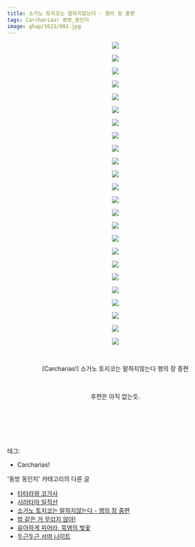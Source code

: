 ```yaml
---
title: 소가노 토지코는 말하지않는다 - 행의 장 중편
tags: Carcharias! 동방_동인지
image: ghap/1621/001.jpg
---
```

<div class="article">
<p style="text-align: center; clear: none; float: none;"><img src="{{ site.nasurl }}/ghap/1621/001.jpg"/></p>
<p style="text-align: center; clear: none; float: none;"><img src="{{ site.nasurl }}/ghap/1621/002.jpg"/></p>
<p style="text-align: center; clear: none; float: none;"><img src="{{ site.nasurl }}/ghap/1621/003.jpg"/></p>
<p style="text-align: center; clear: none; float: none;"><img src="{{ site.nasurl }}/ghap/1621/004.jpg"/></p>
<p style="text-align: center; clear: none; float: none;"><img src="{{ site.nasurl }}/ghap/1621/005.jpg"/></p>
<p style="text-align: center; clear: none; float: none;"><img src="{{ site.nasurl }}/ghap/1621/006.jpg"/></p>
<p style="text-align: center; clear: none; float: none;"><img src="{{ site.nasurl }}/ghap/1621/007.jpg"/></p>
<p style="text-align: center; clear: none; float: none;"><img src="{{ site.nasurl }}/ghap/1621/008.jpg"/></p>
<p style="text-align: center; clear: none; float: none;"><img src="{{ site.nasurl }}/ghap/1621/009.jpg"/></p>
<p style="text-align: center; clear: none; float: none;"><img src="{{ site.nasurl }}/ghap/1621/010.jpg"/></p>
<p style="text-align: center; clear: none; float: none;"><img src="{{ site.nasurl }}/ghap/1621/011.jpg"/></p>
<p style="text-align: center; clear: none; float: none;"><img src="{{ site.nasurl }}/ghap/1621/012.jpg"/></p>
<p style="text-align: center; clear: none; float: none;"><img src="{{ site.nasurl }}/ghap/1621/013.jpg"/></p>
<p style="text-align: center; clear: none; float: none;"><img src="{{ site.nasurl }}/ghap/1621/014.jpg"/></p>
<p style="text-align: center; clear: none; float: none;"><img src="{{ site.nasurl }}/ghap/1621/015.jpg"/></p>
<p style="text-align: center; clear: none; float: none;"><img src="{{ site.nasurl }}/ghap/1621/016.jpg"/></p>
<p style="text-align: center; clear: none; float: none;"><img src="{{ site.nasurl }}/ghap/1621/017.jpg"/></p>
<p style="text-align: center; clear: none; float: none;"><img src="{{ site.nasurl }}/ghap/1621/018.jpg"/></p>
<p style="text-align: center; clear: none; float: none;"><img src="{{ site.nasurl }}/ghap/1621/019.jpg"/></p>
<p style="text-align: center; clear: none; float: none;"><img src="{{ site.nasurl }}/ghap/1621/020.jpg"/></p>
<p style="text-align: center; clear: none; float: none;"><img src="{{ site.nasurl }}/ghap/1621/021.jpg"/></p>
<p style="text-align: center; clear: none; float: none;"><img src="{{ site.nasurl }}/ghap/1621/022.jpg"/></p>
<p style="text-align: center; clear: none; float: none;"><img src="{{ site.nasurl }}/ghap/1621/023.jpg"/></p>
<p style="text-align: center; clear: none; float: none;"><img src="{{ site.nasurl }}/ghap/1621/024.jpg"/></p>
<p style="text-align: center; clear: none; float: none;"><br/></p>
<p style="text-align: center; clear: none; float: none;">[Carcharias!] 소가노 토지코는 말하지않는다 행의 장 중편</p>
<p style="text-align: center; clear: none; float: none;"><br/></p>
<p style="text-align: center; clear: none; float: none;">후편은 아직 없는듯.</p>
<p><br/></p>
<p><br/></p>
<p><br/></p>
</div><div class="tagTrail">
<p>태그: </p>
<ul>
<li>Carcharias!</li>
</ul>
</div><div class="another">
<p>'동방 동인지' 카테고리의 다른 글</p>
<ul>
<li><a href="/2016-08-16-ghap_1623">타타라와 코가사</a></li>
<li><a href="/2016-08-16-ghap_1622">시라타마 일직선</a></li>
<li><a href="/2016-08-16-ghap_1621">소가노 토지코는 말하지않는다 - 행의 장 중편</a></li>
<li><a href="/2016-08-16-ghap_1620">밤 같은 거 무섭지 않아!</a></li>
<li><a href="/2016-08-16-ghap_1618">유아하게 피어라, 묵염의 벚꽃</a></li>
<li><a href="/2016-08-16-ghap_1617">두근두근 서머 나이트</a></li>
</ul>
</div><div class="cb_module cb_fluid">
<div class="cb_wrt cb_profile">
</div><!-- commentList close -->
</div>